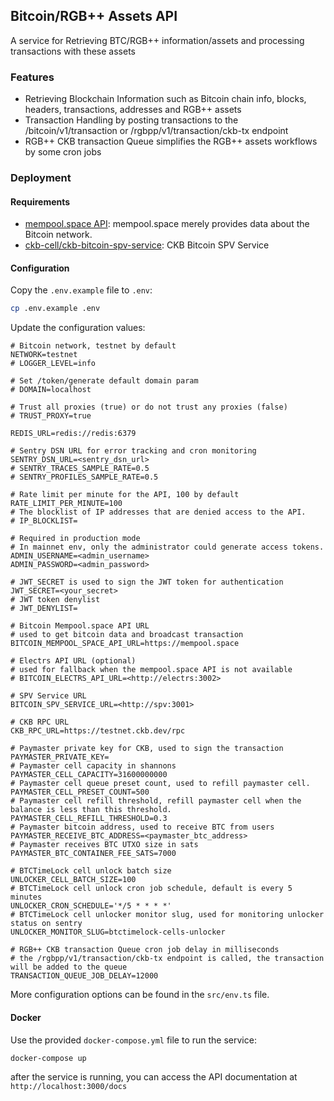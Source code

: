 ## Bitcoin/RGB++ Assets API

A service for Retrieving BTC/RGB++ information/assets and processing transactions with these assets

### Features
- Retrieving Blockchain Information such as Bitcoin chain info, blocks, headers, transactions, addresses and RGB++ assets
- Transaction Handling by posting transactions to the /bitcoin/v1/transaction or /rgbpp/v1/transaction/ckb-tx endpoint
- RGB++ CKB transaction Queue simplifies the RGB++ assets workflows by some cron jobs

### Deployment

#### Requirements

- [mempool.space API](https://mempool.space/docs): mempool.space merely provides data about the Bitcoin network.
- [ckb-cell/ckb-bitcoin-spv-service](https://github.com/ckb-cell/ckb-bitcoin-spv-service): CKB Bitcoin SPV Service

#### Configuration

Copy the `.env.example` file to `.env`: 

```bash
cp .env.example .env
```

Update the configuration values:

```env
# Bitcoin network, testnet by default
NETWORK=testnet
# LOGGER_LEVEL=info

# Set /token/generate default domain param
# DOMAIN=localhost

# Trust all proxies (true) or do not trust any proxies (false)
# TRUST_PROXY=true

REDIS_URL=redis://redis:6379

# Sentry DSN URL for error tracking and cron monitoring
SENTRY_DSN_URL=<sentry_dsn_url>
# SENTRY_TRACES_SAMPLE_RATE=0.5
# SENTRY_PROFILES_SAMPLE_RATE=0.5

# Rate limit per minute for the API, 100 by default
RATE_LIMIT_PER_MINUTE=100
# The blocklist of IP addresses that are denied access to the API.
# IP_BLOCKLIST=

# Required in production mode
# In mainnet env, only the administrator could generate access tokens.
ADMIN_USERNAME=<admin_username>
ADMIN_PASSWORD=<admin_password>

# JWT_SECRET is used to sign the JWT token for authentication
JWT_SECRET=<your_secret>
# JWT token denylist
# JWT_DENYLIST=

# Bitcoin Mempool.space API URL
# used to get bitcoin data and broadcast transaction
BITCOIN_MEMPOOL_SPACE_API_URL=https://mempool.space

# Electrs API URL (optional)
# used for fallback when the mempool.space API is not available
# BITCOIN_ELECTRS_API_URL=<http://electrs:3002>

# SPV Service URL
BITCOIN_SPV_SERVICE_URL=<http://spv:3001>

# CKB RPC URL
CKB_RPC_URL=https://testnet.ckb.dev/rpc

# Paymaster private key for CKB, used to sign the transaction
PAYMASTER_PRIVATE_KEY=
# Paymaster cell capacity in shannons
PAYMASTER_CELL_CAPACITY=31600000000
# Paymaster cell queue preset count, used to refill paymaster cell.
PAYMASTER_CELL_PRESET_COUNT=500
# Paymaster cell refill threshold, refill paymaster cell when the balance is less than this threshold.
PAYMASTER_CELL_REFILL_THRESHOLD=0.3
# Paymaster bitcoin address, used to receive BTC from users
PAYMASTER_RECEIVE_BTC_ADDRESS=<paymaster_btc_address>
# Paymaster receives BTC UTXO size in sats
PAYMASTER_BTC_CONTAINER_FEE_SATS=7000

# BTCTimeLock cell unlock batch size
UNLOCKER_CELL_BATCH_SIZE=100
# BTCTimeLock cell unlock cron job schedule, default is every 5 minutes
UNLOCKER_CRON_SCHEDULE='*/5 * * * *'
# BTCTimeLock cell unlocker monitor slug, used for monitoring unlocker status on sentry
UNLOCKER_MONITOR_SLUG=btctimelock-cells-unlocker

# RGB++ CKB transaction Queue cron job delay in milliseconds
# the /rgbpp/v1/transaction/ckb-tx endpoint is called, the transaction will be added to the queue
TRANSACTION_QUEUE_JOB_DELAY=12000
```

More configuration options can be found in the `src/env.ts` file.

#### Docker

Use the provided `docker-compose.yml` file to run the service:

```bash
docker-compose up
```

after the service is running, you can access the API documentation at `http://localhost:3000/docs`
